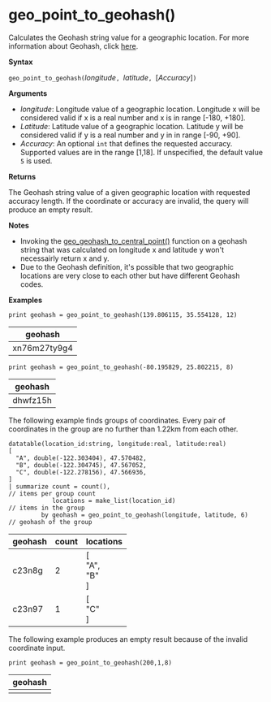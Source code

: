 # geo_point_to_geohash()

Calculates the Geohash string value for a geographic location. For more information about Geohash, click [here](https://en.wikipedia.org/wiki/Geohash).  

**Syntax**

`geo_point_to_geohash(`*longitude*`, `*latitude*`, `[*Accuracy*]`)`

**Arguments**

* *longitude*: Longitude value of a geographic location. Longitude x will be considered valid if x is a real number and x is in range [-180, +180]. 
* *Latitude*: Latitude value of a geographic location. Latitude y will be considered valid if y is a real number and y in in range [-90, +90]. 
* *Accuracy*: An optional `int` that defines the requested accuracy. Supported values are in the range [1,18]. If unspecified, the default value `5` is used.

**Returns**

The Geohash string value of a given geographic location with requested accuracy length. If the coordinate or accuracy are invalid, the query will produce an empty result.


**Notes**
* Invoking the [geo_geohash_to_central_point()](geo-geohash-to-central-point-function.md) function on a geohash string that was calculated on longitude x and latitude y won't necessairly return x and y.
* Due to the Geohash definition, it's possible that two geographic locations are very close to each other but have different Geohash codes.

**Examples**

<!-- csl: https://help.kusto.windows.net/Samples -->
```
print geohash = geo_point_to_geohash(139.806115, 35.554128, 12)  
```

|geohash|
|---|
|xn76m27ty9g4|

<!-- csl: https://help.kusto.windows.net/Samples -->
```
print geohash = geo_point_to_geohash(-80.195829, 25.802215, 8)
```

|geohash|
|---|
|dhwfz15h|

The following example finds groups of coordinates. Every pair of coordinates in the group are no further than 1.22km from each other.
<!-- csl: https://help.kusto.windows.net/Samples -->
```
datatable(location_id:string, longitude:real, latitude:real)
[
  "A", double(-122.303404), 47.570482,
  "B", double(-122.304745), 47.567052,
  "C", double(-122.278156), 47.566936,
]
| summarize count = count(),                                          // items per group count
            locations = make_list(location_id)                        // items in the group
         by geohash = geo_point_to_geohash(longitude, latitude, 6)    // geohash of the group
```

|geohash|count|locations|
|---|---|---|
|c23n8g|2|[<br>  "A",<br>  "B"<br>]|
|c23n97|1|[<br>  "C"<br>]|

The following example produces an empty result because of the invalid coordinate input.
<!-- csl: https://help.kusto.windows.net/Samples -->
```
print geohash = geo_point_to_geohash(200,1,8)
```

|geohash|
|---|
||
